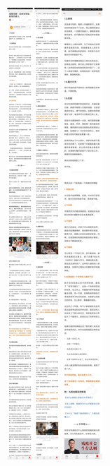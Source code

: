 ![](../../images/2017年06月/GX0624保姆攻略｜如何对待你的契约家人.jpg)
![](../../images/2017年06月/GX0624保姆攻略｜如何对待你的契约家人2.jpg)
![](../../images/2017年06月/GX0624保姆攻略｜如何对待你的契约家人3.jpg)
